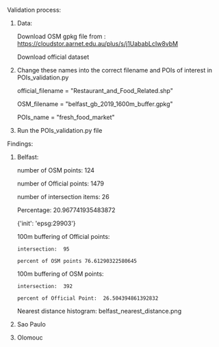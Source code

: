 Validation process:
1. Data:
   
   Download OSM gpkg file from : https://cloudstor.aarnet.edu.au/plus/s/j1UababLcIw8vbM
   
   Download official dataset 
   
2. Change these names into the correct filename and POIs of interest in POIs_validation.py
   
   official_filename = "Restaurant_and_Food_Related.shp"
   
   OSM_filename = "belfast_gb_2019_1600m_buffer.gpkg"
   
   POIs_name = "fresh_food_market"

3. Run the POIs_validation.py file

Findings:

1. Belfast:
     
     number of OSM points:  124
     
     number of Official points:  1479
     
     number of intersection items:  26
     
     Percentage:  20.967741935483872
    
    {'init': 'epsg:29903'}

    
    100m buffering of Official points:
       
       intersection:  95
       
       percent of OSM points 76.61290322580645

     
     100m buffering of OSM points:
       
       intersection:  392
       
       percent of Official Point:  26.504394861392832

     Nearest distance histogram: belfast_nearest_distance.png

2. Sao Paulo

3. Olomouc

